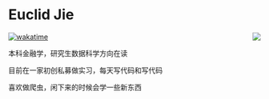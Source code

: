 # Euclid Jie

[![wakatime](https://wakatime.com/badge/user/b638b33f-0c9e-4408-b427-258fe0b24ad0.svg)](https://wakatime.com/@b638b33f-0c9e-4408-b427-258fe0b24ad0)
<img align="right" src="https://github-readme-stats.vercel.app/api?username=euclid-jie&show_icons=true&icon_color=CE1D2D&text_color=718096&bg_color=ffffff&hide_title=true" />

本科金融学，研究生数据科学方向在读

目前在一家初创私募做实习，每天写代码和写代码

喜欢做爬虫，闲下来的时候会学一些新东西
